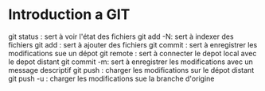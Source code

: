 # Introduction a GIT

git status : sert à voir l'état des fichiers
git add -N: sert à indexer des fichiers
git add : sert à ajouter des fichiers
git commit : sert à enregistrer les modifications sue un dépot
git remote : sert à connecter le depot local avec le depot distant
git commit -m: sert à enregistrer les modifications avec un message descriptif
git push : charger les modifications sur le dépot distant
git push -u : charger les modifications sue la branche d'origine
